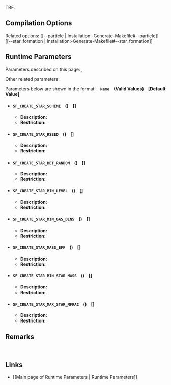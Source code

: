 TBF.

## Compilation Options

Related options:
[[--particle | Installation:-Generate-Makefile#--particle]] &nbsp;
[[--star_formation | Installation:-Generate-Makefile#--star_formation]] &nbsp;


## Runtime Parameters

Parameters described on this page:
[](#), &nbsp;

Other related parameters:

Parameters below are shown in the format: &ensp; **`Name` &ensp; (Valid Values) &ensp; [Default Value]**

<a name="SF_CREATE_STAR_SCHEME"></a>
* #### `SF_CREATE_STAR_SCHEME` &ensp; () &ensp; []
    * **Description:**
    * **Restriction:**

<a name="SF_CREATE_STAR_RSEED"></a>
* #### `SF_CREATE_STAR_RSEED` &ensp; () &ensp; []
    * **Description:**
    * **Restriction:**

<a name="SF_CREATE_STAR_DET_RANDOM"></a>
* #### `SF_CREATE_STAR_DET_RANDOM` &ensp; () &ensp; []
    * **Description:**
    * **Restriction:**

<a name="SF_CREATE_STAR_MIN_LEVEL"></a>
* #### `SF_CREATE_STAR_MIN_LEVEL` &ensp; () &ensp; []
    * **Description:**
    * **Restriction:**

<a name="SF_CREATE_STAR_MIN_GAS_DENS"></a>
* #### `SF_CREATE_STAR_MIN_GAS_DENS` &ensp; () &ensp; []
    * **Description:**
    * **Restriction:**

<a name="SF_CREATE_STAR_MASS_EFF"></a>
* #### `SF_CREATE_STAR_MASS_EFF` &ensp; () &ensp; []
    * **Description:**
    * **Restriction:**

<a name="SF_CREATE_STAR_MIN_STAR_MASS"></a>
* #### `SF_CREATE_STAR_MIN_STAR_MASS` &ensp; () &ensp; []
    * **Description:**
    * **Restriction:**

<a name="SF_CREATE_STAR_MAX_STAR_MFRAC"></a>
* #### `SF_CREATE_STAR_MAX_STAR_MFRAC` &ensp; () &ensp; []
    * **Description:**
    * **Restriction:**


## Remarks


<br>

## Links
* [[Main page of Runtime Parameters | Runtime Parameters]]